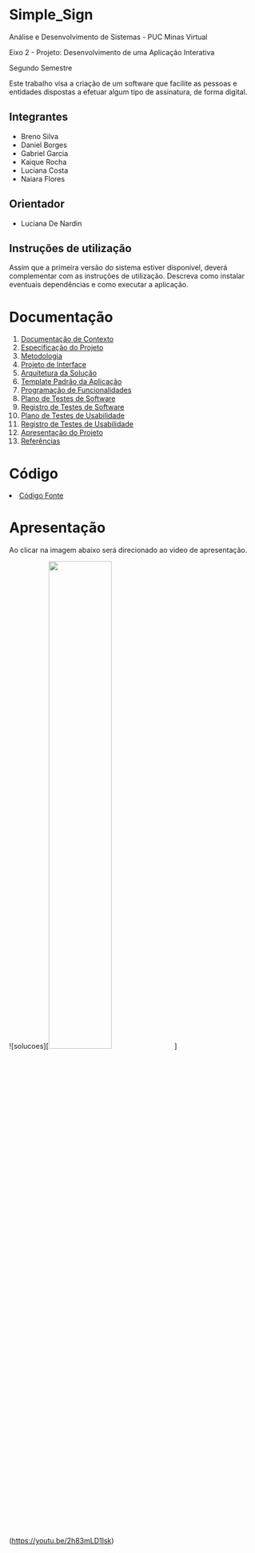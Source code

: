 # Simple_Sign

Análise e Desenvolvimento de Sistemas - PUC Minas Virtual

Eixo 2 - Projeto: Desenvolvimento de uma Aplicação Interativa 

Segundo Semestre

Este trabalho visa a criação de um software que facilite as pessoas e entidades dispostas a efetuar algum tipo de assinatura, de forma digital.


## Integrantes

* Breno Silva
* Daniel Borges
* Gabriel Garcia
* Kaique Rocha
* Luciana Costa
* Naiara Flores

## Orientador

* Luciana De Nardin

## Instruções de utilização

Assim que a primeira versão do sistema estiver disponível, deverá complementar com as instruções de utilização. Descreva como instalar eventuais dependências e como executar a aplicação.

# Documentação

<ol>
<li><a href="docs/01-Documentação de Contexto.md"> Documentação de Contexto</a></li>
<li><a href="docs/02-Especificação do Projeto.md"> Especificação do Projeto</a></li>
<li><a href="docs/03-Metodologia.md"> Metodologia</a></li>
<li><a href="docs/04-Projeto de Interface.md"> Projeto de Interface</a></li>
<li><a href="docs/05-Arquitetura da Solução.md"> Arquitetura da Solução</a></li>
<li><a href="docs/06-Template Padrão da Aplicação.md"> Template Padrão da Aplicação</a></li>
<li><a href="docs/07-Programação de Funcionalidades.md"> Programação de Funcionalidades</a></li>
<li><a href="docs/08-Plano de Testes de Software.md"> Plano de Testes de Software</a></li>
<li><a href="docs/09-Registro de Testes de Software.md"> Registro de Testes de Software</a></li>
<li><a href="docs/10-Plano de Testes de Usabilidade.md"> Plano de Testes de Usabilidade</a></li>
<li><a href="docs/11-Registro de Testes de Usabilidade.md"> Registro de Testes de Usabilidade</a></li>
<li><a href="docs/12-Apresentação do Projeto.md"> Apresentação do Projeto</a></li>
<li><a href="docs/13-Referências.md"> Referências</a></li>
</ol>

# Código

<li><a href="src/README.md"> Código Fonte</a></li>

# Apresentação

Ao clicar na imagem abaixo será direcionado ao video de apresentação.

![solucoes][<img src="https://img.youtube.com/vi/qvw8a2JrxKE/158075836-7139e971-33aa-4e59-89e9-902b2ad5d540.jpeg)" width="50%">] (https://youtu.be/2h83mLD1Isk)

